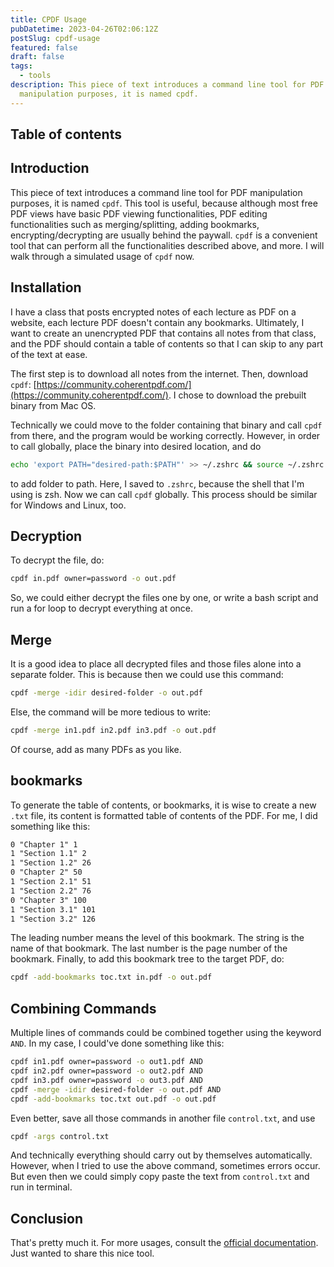```yaml
---
title: CPDF Usage
pubDatetime: 2023-04-26T02:06:12Z
postSlug: cpdf-usage
featured: false
draft: false
tags:
  - tools
description: This piece of text introduces a command line tool for PDF
  manipulation purposes, it is named cpdf.
---
```

## Table of contents

## Introduction

This piece of text introduces a command line tool for PDF manipulation purposes, it is named `cpdf`. This tool is useful, because although most free PDF views have basic PDF viewing functionalities, PDF editing functionalities such as merging/splitting, adding bookmarks, encrypting/decrypting are usually behind the paywall. `cpdf` is a convenient tool that can perform all the functionalities described above, and more. I will walk through a simulated usage of `cpdf` now.

## Installation

I have a class that posts encrypted notes of each lecture as PDF on a website, each lecture PDF doesn't contain any bookmarks. Ultimately, I want to create an unencrypted PDF that contains all notes from that class, and the PDF should contain a table of contents so that I can skip to any part of the text at ease.

The first step is to download all notes from the internet. Then, download `cpdf`: [https://community.coherentpdf.com/](https://community.coherentpdf.com/). I chose to download the prebuilt binary from Mac OS.

Technically we could move to the folder containing that binary and call `cpdf` from there, and the program would be working correctly. However, in order to call globally, place the binary into desired location, and do

```bash
echo 'export PATH="desired-path:$PATH"' >> ~/.zshrc && source ~/.zshrc
```

to add folder to path. Here, I saved to `.zshrc`, because the shell that I'm using is zsh. Now we can call `cpdf` globally. This process should be similar for Windows and Linux, too.

## Decryption

To decrypt the file, do:

```bash
cpdf in.pdf owner=password -o out.pdf
```

So, we could either decrypt the files one by one, or write a bash script and run a for loop to decrypt everything at once.

## Merge

It is a good idea to place all decrypted files and those files alone into a separate folder. This is because then we could use this command:

```bash
cpdf -merge -idir desired-folder -o out.pdf
```

Else, the command will be more tedious to write:

```bash
cpdf -merge in1.pdf in2.pdf in3.pdf -o out.pdf
```

Of course, add as many PDFs as you like.

## bookmarks

To generate the table of contents, or bookmarks, it is wise to create a new `.txt` file, its content is formatted table of contents of the PDF. For me, I did something like this:

```txt
0 "Chapter 1" 1
1 "Section 1.1" 2
1 "Section 1.2" 26
0 "Chapter 2" 50
1 "Section 2.1" 51
1 "Section 2.2" 76
0 "Chapter 3" 100
1 "Section 3.1" 101
1 "Section 3.2" 126
```

The leading number means the level of this bookmark. The string is the name of that bookmark. The last number is the page number of the bookmark. Finally, to add this bookmark tree to the target PDF, do:

```bash
cpdf -add-bookmarks toc.txt in.pdf -o out.pdf
```

## Combining Commands

Multiple lines of commands could be combined together using the keyword `AND`. In my case, I could've done something like this:

```bash
cpdf in1.pdf owner=password -o out1.pdf AND
cpdf in2.pdf owner=password -o out2.pdf AND
cpdf in3.pdf owner=password -o out3.pdf AND
cpdf -merge -idir desired-folder -o out.pdf AND
cpdf -add-bookmarks toc.txt out.pdf -o out.pdf
```

Even better, save all those commands in another file `control.txt`, and use

```bash
cpdf -args control.txt
```

And technically everything should carry out by themselves automatically. However, when I tried to use the above command, sometimes errors occur. But even then we could simply copy paste the text from `control.txt` and run in terminal.

## Conclusion

That's pretty much it. For more usages, consult the [official documentation](https://www.coherentpdf.com/cpdfmanual/cpdfmanual.html). Just wanted to share this nice tool.
